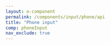 ```yaml
---
layout: o-component
permalink: /components/input/phone/api
title: "Phone input"
comp: phoneInput
nav_exclude: true
---
```

